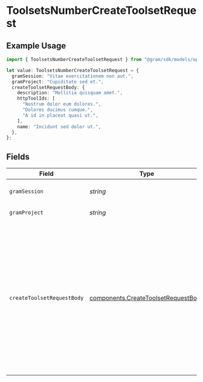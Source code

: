 # ToolsetsNumberCreateToolsetRequest

## Example Usage

```typescript
import { ToolsetsNumberCreateToolsetRequest } from "@gram/sdk/models/operations";

let value: ToolsetsNumberCreateToolsetRequest = {
  gramSession: "Vitae exercitationem non aut.",
  gramProject: "Cupiditate sed et.",
  createToolsetRequestBody: {
    description: "Mollitia quisquam amet.",
    httpToolIds: [
      "Nostrum dolor eum dolores.",
      "Dolores ducimus cumque.",
      "A id in placeat quasi ut.",
    ],
    name: "Incidunt sed dolor ut.",
  },
};
```

## Fields

| Field                                                                                                                                                                                     | Type                                                                                                                                                                                      | Required                                                                                                                                                                                  | Description                                                                                                                                                                               | Example                                                                                                                                                                                   |
| ----------------------------------------------------------------------------------------------------------------------------------------------------------------------------------------- | ----------------------------------------------------------------------------------------------------------------------------------------------------------------------------------------- | ----------------------------------------------------------------------------------------------------------------------------------------------------------------------------------------- | ----------------------------------------------------------------------------------------------------------------------------------------------------------------------------------------- | ----------------------------------------------------------------------------------------------------------------------------------------------------------------------------------------- |
| `gramSession`                                                                                                                                                                             | *string*                                                                                                                                                                                  | :heavy_minus_sign:                                                                                                                                                                        | Session header                                                                                                                                                                            | Vitae exercitationem non aut.                                                                                                                                                             |
| `gramProject`                                                                                                                                                                             | *string*                                                                                                                                                                                  | :heavy_check_mark:                                                                                                                                                                        | project header                                                                                                                                                                            | Cupiditate sed et.                                                                                                                                                                        |
| `createToolsetRequestBody`                                                                                                                                                                | [components.CreateToolsetRequestBody](../../models/components/createtoolsetrequestbody.md)                                                                                                | :heavy_check_mark:                                                                                                                                                                        | N/A                                                                                                                                                                                       | {<br/>"description": "Mollitia quisquam amet.",<br/>"http_tool_ids": [<br/>"Nostrum dolor eum dolores.",<br/>"Dolores ducimus cumque.",<br/>"A id in placeat quasi ut."<br/>],<br/>"name": "Incidunt sed dolor ut."<br/>} |
